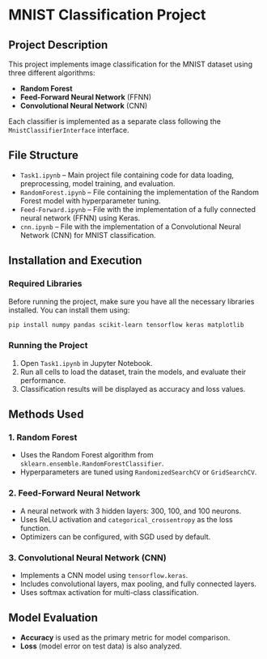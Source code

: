 # MNIST Classification Project

## Project Description

This project implements image classification for the MNIST dataset using three different algorithms:

- **Random Forest**
- **Feed-Forward Neural Network** (FFNN)
- **Convolutional Neural Network** (CNN)

Each classifier is implemented as a separate class following the `MnistClassifierInterface` interface.

## File Structure

- `Task1.ipynb` – Main project file containing code for data loading, preprocessing, model training, and evaluation.
- `RandomForest.ipynb` – File containing the implementation of the Random Forest model with hyperparameter tuning.
- `Feed-Forward.ipynb` – File with the implementation of a fully connected neural network (FFNN) using Keras.
- `cnn.ipynb` – File with the implementation of a Convolutional Neural Network (CNN) for MNIST classification.

## Installation and Execution

### Required Libraries

Before running the project, make sure you have all the necessary libraries installed. You can install them using:

```bash
pip install numpy pandas scikit-learn tensorflow keras matplotlib
```

### Running the Project

1. Open `Task1.ipynb` in Jupyter Notebook.
2. Run all cells to load the dataset, train the models, and evaluate their performance.
3. Classification results will be displayed as accuracy and loss values.

## Methods Used

### 1. Random Forest

- Uses the Random Forest algorithm from `sklearn.ensemble.RandomForestClassifier`.
- Hyperparameters are tuned using `RandomizedSearchCV` or `GridSearchCV`.

### 2. Feed-Forward Neural Network

- A neural network with 3 hidden layers: 300, 100, and 100 neurons.
- Uses ReLU activation and `categorical_crossentropy` as the loss function.
- Optimizers can be configured, with SGD used by default.

### 3. Convolutional Neural Network (CNN)

- Implements a CNN model using `tensorflow.keras`.
- Includes convolutional layers, max pooling, and fully connected layers.
- Uses softmax activation for multi-class classification.

## Model Evaluation

- **Accuracy** is used as the primary metric for model comparison.
- **Loss** (model error on test data) is also analyzed.


